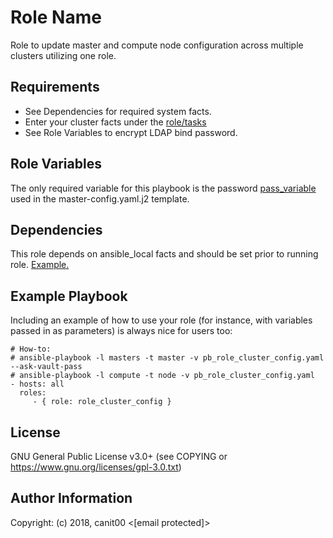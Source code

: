 Role Name
=========

Role to update master and compute node configuration across multiple clusters utilizing one role.

Requirements
------------

* See Dependencies for required system facts.
* Enter your cluster facts under the [role/tasks](https://github.com/canit00/role_cluster_config/tree/master/role_cluster_config/tasks)
* See Role Variables to encrypt LDAP bind password.

Role Variables
--------------

The only required variable for this playbook is the password [pass_variable](https://github.com/canit00/role_cluster_config/blob/d70d68fb865e9cf2decd6f5f742f8c05563090e0/role_cluster_config/templates/master-config.yaml.j2#L156) used in the master-config.yaml.j2 template.

Dependencies
------------

This role depends on ansible_local facts and should be set prior to running role. [Example.](https://github.com/canit00/openshift/blob/master/2018/ansible/playbooks/pb_set_cluster_facts.yaml)

Example Playbook
----------------

Including an example of how to use your role (for instance, with variables passed in as parameters) is always nice for users too:

    # How-to:
    # ansible-playbook -l masters -t master -v pb_role_cluster_config.yaml --ask-vault-pass
    # ansible-playbook -l compute -t node -v pb_role_cluster_config.yaml
    - hosts: all
      roles:
         - { role: role_cluster_config }

License
-------

GNU General Public License v3.0+ (see COPYING or https://www.gnu.org/licenses/gpl-3.0.txt)

Author Information
------------------

Copyright: (c) 2018, canit00 <[email protected]>
